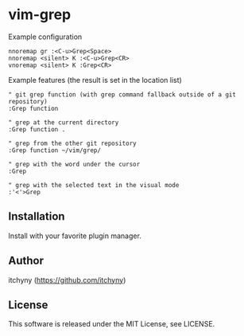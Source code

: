 # vim-grep
Example configuration
```vim
nnoremap gr :<C-u>Grep<Space>
nnoremap <silent> K :<C-u>Grep<CR>
vnoremap <silent> K :Grep<CR>
```

Example features (the result is set in the location list)
```vim
" git grep function (with grep command fallback outside of a git repository)
:Grep function

" grep at the current directory
:Grep function .

" grep from the other git repository
:Grep function ~/vim/grep/

" grep with the word under the cursor
:Grep

" grep with the selected text in the visual mode
:'<'>Grep
```

## Installation
Install with your favorite plugin manager.

## Author
itchyny (https://github.com/itchyny)

## License
This software is released under the MIT License, see LICENSE.
